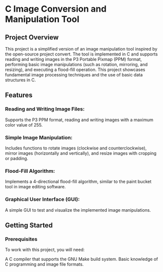 # C Image Conversion and Manipulation Tool
## Project Overview
This project is a simplified version of an image manipulation tool inspired by the open-source project convert. The tool is implemented in C and supports reading and writing images in the P3 Portable Pixmap (PPM) format, performing basic image manipulations (such as rotation, mirroring, and resizing), and executing a flood-fill operation. This project showcases fundamental image processing techniques and the use of basic data structures in C.

## Features
### Reading and Writing Image Files:
Supports the P3 PPM format, reading and writing images with a maximum color value of 255.
### Simple Image Manipulation: 
Includes functions to rotate images (clockwise and counterclockwise), mirror images (horizontally and vertically), and resize images with cropping or padding.
### Flood-Fill Algorithm:
Implements a 4-directional flood-fill algorithm, similar to the paint bucket tool in image editing software.
### Graphical User Interface (GUI):
A simple GUI to test and visualize the implemented image manipulations.

## Getting Started
### Prerequisites
To work with this project, you will need:

A C compiler that supports the GNU Make build system.
Basic knowledge of C programming and image file formats.
